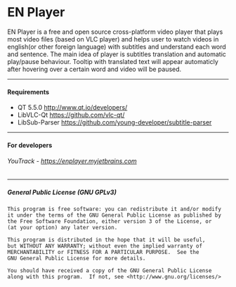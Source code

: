 # EN Player
EN Player is a free and open source cross-platform video player that plays most video files (based on VLC player) and helps user to watch videos in english(or other foreign language) with subtitles and understand each word and sentence.
The main idea of player is subtitles translation and automatic play/pause behaviour. Tooltip with translated text will appear automaticly after hovering over a certain word and video will be paused.
___
#### Requirements
- QT 5.5.0  http://www.qt.io/developers/
- LibVLC-Qt  https://github.com/vlc-qt/
- LibSub-Parser https://github.com/young-developer/subtitle-parser

___
#### For developers
###### YouTrack - https://enplayer.myjetbrains.com
___
##### General Public License (GNU GPLv3)
```
This program is free software: you can redistribute it and/or modify
it under the terms of the GNU General Public License as published by
the Free Software Foundation, either version 3 of the License, or
(at your option) any later version.

This program is distributed in the hope that it will be useful,
but WITHOUT ANY WARRANTY; without even the implied warranty of
MERCHANTABILITY or FITNESS FOR A PARTICULAR PURPOSE.  See the
GNU General Public License for more details.

You should have received a copy of the GNU General Public License
along with this program.  If not, see <http://www.gnu.org/licenses/>
